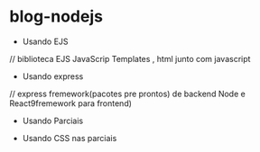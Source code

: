 # blog-nodejs

* Usando EJS 

// biblioteca EJS JavaScrip Templates , html junto com javascript

* Usando express

// express fremework(pacotes pre prontos) de backend Node e React9fremework para frontend)

* Usando Parciais

* Usando CSS nas parciais
  
